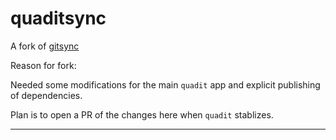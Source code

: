 # quaditsync

A fork of [gitsync](https://github.com/rawkode/gitsync) 

Reason for fork:

Needed some modifications for the main `quadit` app and explicit publishing of dependencies.

Plan is to open a PR of the changes here when `quadit` stablizes.

---
